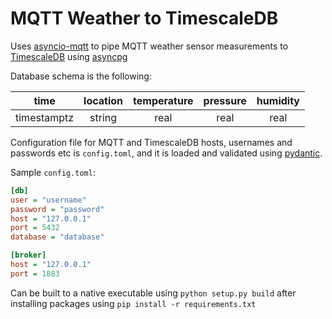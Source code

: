 # MQTT Weather to TimescaleDB

Uses [asyncio-mqtt](https://pypi.org/project/asyncio-mqtt/) to pipe MQTT weather sensor measurements to [TimescaleDB](https://www.timescale.com/) using [asyncpg](https://github.com/MagicStack/asyncpg)

Database schema is the following:

| time        | location | temperature | pressure | humidity |
|:-----------:|:--------:|:-----------:|:--------:|:--------:|
| timestamptz | string   | real        | real     | real     |

Configuration file for MQTT and TimescaleDB hosts, usernames and passwords etc is `config.toml`, and it is loaded and validated using [pydantic](https://pydantic-docs.helpmanual.io/).

Sample `config.toml`:

```ini
[db]
user = "username"
password = "password"
host = "127.0.0.1"
port = 5432
database = "database"

[broker]
host = "127.0.0.1"
port = 1883
```

Can be built to a native executable using `python setup.py build` after installing packages using `pip install -r requirements.txt`
